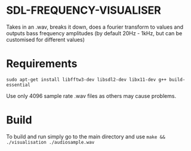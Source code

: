 # SDL-FREQUENCY-VISUALISER

Takes in an .wav, breaks it down, does a fourier transform to values and outputs bass frequency amplitudes (by default 20Hz - 1kHz, but can be customised for different values) 
# Requirements

`sudo apt-get install libfftw3-dev libsdl2-dev libx11-dev g++ build-essential`

Use only 4096 sample rate .wav files as others may cause problems. 

# Build

To build and run simply go to the main directory and use `make && ./visualisation ./audiosample.wav`
